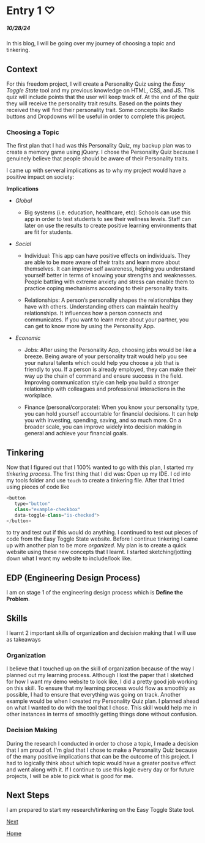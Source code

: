 # Entry 1 ♡
##### 10/28/24

 In this blog, I will be going over my journey of choosing a topic and tinkering.

## Context

For this freedom project, I will create a Personality Quiz using the _Easy Toggle State_ tool and my previous knowledge on HTML, CSS, and JS. This quiz will include points that the user will keep track of. At the end of the quiz they will receive the personality trait results. Based on the points they received they will find their personality trait. Some concepts like Radio buttons and Dropdowns will be useful in order to complete this project.

### Choosing a Topic

The first plan that I had was this Personality Quiz, my backup plan was to create a memory game using jQuery. I chose the Personality Quiz because I genuinely believe that people should be aware of their Personality traits.

 I came up with serveral implications as to why my project would have a positive impact on society:

**Implications**

* _Global_
    * Big systems (i.e. education, healthcare, etc): Schools can use this app in order to test students to see their wellness levels. Staff can later on use the results to create positive learning environments that are fit for students.


* _Social_
    * Individual: This app can have positive effects on individuals. They are able to be more aware of their traits and learn more about themselves. It can improve self awareness, helping you understand yourself better in terms of knowing your strengths and weaknesses. People battling with extreme anxiety and stress can enable them to practice coping mechanisms according to their personality traits.

    * Relationships: A person’s personality shapes the relationships they have with others. Understanding others can maintain healthy relationships. It influences how a person connects and communicates. If you want to learn more about your partner, you can get to know more by using the Personality App.


* _Economic_
    * Jobs: After using the Personality App, choosing jobs would be like a breeze. Being aware of your personality trait would help you see your natural talents which could help you choose a job that is friendly to you. If a person is already employed, they can make their way up the chain of command and ensure success in the field. Improving communication style can help you build a stronger relationship with colleagues and professional interactions in the workplace.

    * Finance (personal/corporate): When you know your personality type, you can hold yourself accountable for financial decisions. It can help you with investing, spending, saving, and so much more. On a broader scale, you can improve widely into decision making in general and achieve your financial goals.


## Tinkering

Now that I figured out that I 100% wanted to go with this plan, I started my _tinkering process_. The first thing that I did was: Open up my IDE. I cd into my tools folder and use `touch` to create a tinkering file. After that I tried using pieces of code like

 ``` js
 <button
	type="button"
	class="example-checkbox"
	data-toggle-class="is-checked">
</button>
```

 to try and test out if this would do anything. I continued to test out pieces of code from the Easy Toggle State website. Before I continue tinkering I came up with another plan to be more _organized_. My plan is to create a quick website using these new concepts that I learnt. I started sketching/jotting down what I want my website to include/look like.

 ## EDP (Engineering Design Process)

I am on stage 1 of the engineering design process which is **Define the Problem**.




 ## Skills

 I learnt 2 important skills of organization and decision making that I will use as takeaways


 ### Organization

I believe that I touched up on the skill of organization because of the way I planned out my learning process. Although I lost the paper that I sketched for how I want my demo website to look like, I did a pretty good job working on this skill. To ensure that my learning process would flow as smoothly as possible, I had to ensure that everything was going on track. Another example would be when I created my Personality Quiz plan. I planned ahead on what I wanted to do with the tool that I chose. This skill would help me in other instances in terms of smoothly getting things done without confusion.



 ### Decision Making

During the research I conducted in order to chose a topic, I made a decision that I am proud of. I'm glad that I chose to make a Personality Quiz because of the many positive implications that can be the outcome of this project. I had to logically think about which topic would have a greater positve effect and went along with it. If I continue to use this logic every day or for future projects, I will be able to pick what is good for me.



## Next Steps
I am prepared to start my research/tinkering on the Easy Toggle State tool.

[Next](entry02.md)

[Home](../README.md)
